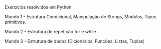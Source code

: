 Exercícios resolvidos em Python

Mundo 1 - Estrutura Condicional, Manipulação de Strings, Módulos, Tipos primitivos.

Mundo 2 - Estrutura de repetição for e while

Mundo 3 - Estrutura de dados (Dicionários, Funções, Listas, Tuplas)